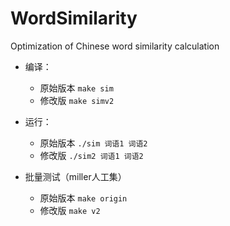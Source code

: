 # WordSimilarity
Optimization of Chinese word similarity calculation

- 编译：
    - 原始版本 `make sim`
    - 修改版 `make simv2`
- 运行：
    - 原始版本 `./sim 词语1 词语2`
    - 修改版 `./sim2 词语1 词语2`

- 批量测试（miller人工集）
    - 原始版本 `make origin`
    - 修改版 `make v2`
